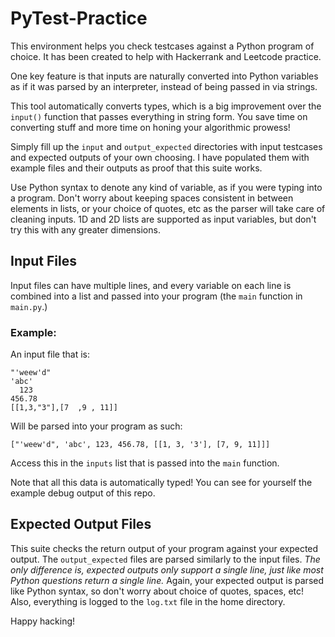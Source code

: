 # PyTest-Practice

This environment helps you check testcases against a Python program of choice.
It has been created to help with Hackerrank and Leetcode practice.

One key feature is that inputs are naturally converted into Python variables as if it was parsed by an interpreter, instead of being passed in via strings.

This tool automatically converts types, which is a big improvement over the `input()` function that passes everything in string form.
You save time on converting stuff and more time on honing your algorithmic prowess!

Simply fill up the `input` and `output_expected` directories with input testcases and expected outputs of your own choosing. I have populated them with example files and their outputs as proof that this suite works.

Use Python syntax to denote any kind of variable, as if you were typing into a program. Don't worry about keeping spaces consistent in between elements in lists, or your choice of quotes, etc as the parser will take care of cleaning inputs.
1D and 2D lists are supported as input variables, but don't try this with any greater dimensions.

## Input Files

Input files can have multiple lines, and every variable on each line is combined into a list and passed into your program (the `main` function in `main.py`.)

### Example:

An input file that is:

```
"'weew'd"
'abc'
  123
456.78
[[1,3,"3"],[7  ,9 , 11]]
```

Will be parsed into your program as such:

```
["'weew'd", 'abc', 123, 456.78, [[1, 3, '3'], [7, 9, 11]]]
```

Access this in the `inputs` list that is passed into the `main` function.

Note that all this data is automatically typed! You can see for yourself the example debug output of this repo.

## Expected Output Files

This suite checks the return output of your program against your expected output. The `output_expected` files are parsed similarly to the input files. _The only difference is, expected outputs only support a single line, just like most Python questions return a single line._
Again, your expected output is parsed like Python syntax, so don't worry about choice of quotes, spaces, etc!
Also, everything is logged to the `log.txt` file in the home directory.

Happy hacking!
